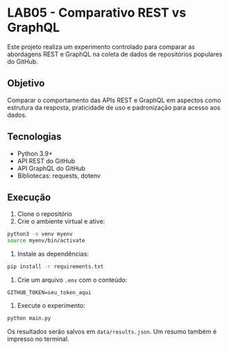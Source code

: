 # LAB05 - Comparativo REST vs GraphQL

Este projeto realiza um experimento controlado para comparar as abordagens REST e GraphQL na coleta de dados de repositórios populares do GitHub.

## Objetivo

Comparar o comportamento das APIs REST e GraphQL em aspectos como estrutura da resposta, praticidade de uso e padronização para acesso aos dados.

## Tecnologias

* Python 3.9+
* API REST do GitHub
* API GraphQL do GitHub
* Bibliotecas: requests, dotenv

## Execução

1. Clone o repositório
2. Crie o ambiente virtual e ative:

```bash
python3 -m venv myenv
source myenv/bin/activate
```

1. Instale as dependências:

```bash
pip install -r requirements.txt
```

1. Crie um arquivo `.env` com o conteúdo:

```env
GITHUB_TOKEN=seu_token_aqui
```

1. Execute o experimento:

```bash
python main.py
```

Os resultados serão salvos em `data/results.json`. Um resumo também é impresso no terminal.
